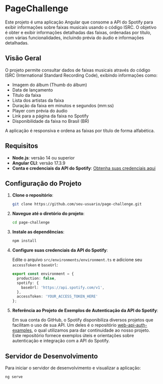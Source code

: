 # PageChallenge

Este projeto é uma aplicação Angular que consome a API do Spotify para exibir informações sobre faixas musicais usando o código ISRC. O objetivo é obter e exibir informações detalhadas das faixas, ordenadas por título, com várias funcionalidades, incluindo prévia do áudio e informações detalhadas.

## Visão Geral

O projeto permite consultar dados de faixas musicais através do código ISRC (International Standard Recording Code), exibindo informações como:

- Imagem do álbum (Thumb do álbum)
- Data de lançamento
- Título da faixa
- Lista dos artistas da faixa
- Duração da faixa em minutos e segundos (mm:ss)
- Player com prévia do áudio
- Link para a página da faixa no Spotify
- Disponibilidade da faixa no Brasil (BR)

A aplicação é responsiva e ordena as faixas por título de forma alfabética.

## Requisitos

- **Node.js**: versão 14 ou superior
- **Angular CLI**: versão 17.3.9
- **Conta e credenciais da API do Spotify**: [Obtenha suas credenciais aqui](https://developer.spotify.com/dashboard/)

## Configuração do Projeto

1. **Clone o repositório**:

    ```bash
    git clone https://github.com/seu-usuario/page-challenge.git
    ```

2. **Navegue até o diretório do projeto**:

    ```bash
    cd page-challenge
    ```

3. **Instale as dependências**:

    ```bash
    npm install
    ```

4. **Configure suas credenciais da API do Spotify**:

    Edite o arquivo `src/environments/environment.ts` e adicione seu `accessToken` e `baseUrl`:

    ```typescript
    export const environment = {
      production: false,
      spotify: {
        baseUrl: 'https://api.spotify.com/v1',
      },
      accessToken: 'YOUR_ACCESS_TOKEN_HERE'
    };
    ```

5. **Referência ao Projeto de Exemplos de Autenticação da API do Spotify**:

    Em sua conta do GitHub, o Spotify disponibiliza diversos projetos que facilitam o uso de sua API. Um deles é o repositório [web-api-auth-examples](https://github.com/spotify/web-api-auth-examples), o qual utilizamos para dar continuidade ao nosso projeto. Este repositório fornece exemplos úteis e orientações sobre autenticação e integração com a API do Spotify.

## Servidor de Desenvolvimento

Para iniciar o servidor de desenvolvimento e visualizar a aplicação:

```bash
ng serve

